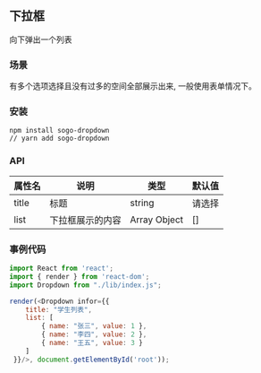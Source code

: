 ## 下拉框
向下弹出一个列表

### 场景
有多个选项选择且没有过多的空间全部展示出来, 一般使用表单情况下。

### 安装
```
npm install sogo-dropdown
// yarn add sogo-dropdown
```

### API
| 属性名 | 说明 | 类型 | 默认值 |
| ------| ------ | ------ | ----- |
|title| 标题 |string|请选择|
|list|下拉框展示的内容|Array Object|[]|

### 事例代码
```js
import React from 'react';
import { render } from 'react-dom';
import Dropdown from "./lib/index.js";

render(<Dropdown infor={{
    title: "学生列表",
    list: [
        { name: "张三", value: 1 },
        { name: "李四", value: 2 },
        { name: "王五", value: 3 }
    ]
 }}/>, document.getElementById('root'));
```